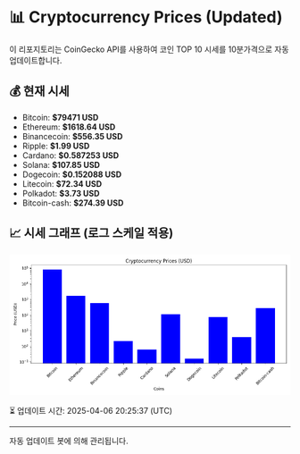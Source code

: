 
# 📊 Cryptocurrency Prices (Updated)

이 리포지토리는 CoinGecko API를 사용하여 코인 TOP 10 시세를 10분가격으로 자동 업데이트합니다.

## 💰 현재 시세
- Bitcoin: **$79471 USD**
- Ethereum: **$1618.64 USD**
- Binancecoin: **$556.35 USD**
- Ripple: **$1.99 USD**
- Cardano: **$0.587253 USD**
- Solana: **$107.85 USD**
- Dogecoin: **$0.152088 USD**
- Litecoin: **$72.34 USD**
- Polkadot: **$3.73 USD**
- Bitcoin-cash: **$274.39 USD**

## 📈 시세 그래프 (로그 스케일 적용)
![Crypto Prices](crypto_prices.png)

⏳ 업데이트 시간: 2025-04-06 20:25:37 (UTC)

---
자동 업데이트 봇에 의해 관리됩니다.
